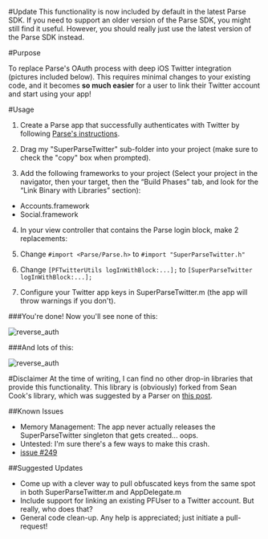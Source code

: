 #Update
This functionality is now included by default in the latest Parse SDK. If you need to support an older version of the Parse SDK, you might still find it useful. However, you should really just use the latest version of the Parse SDK instead.

#Purpose

To replace Parse's OAuth process with deep iOS Twitter integration (pictures included below). This requires minimal changes to your existing code, and it becomes **so much easier** for a user to link their Twitter account and start using your app!

#Usage
1. Create a Parse app that successfully authenticates with Twitter by following [Parse's instructions](https://parse.com/docs/ios_guide#twitterusers/iOS).

2. Drag my "SuperParseTwitter" sub-folder into your project (make sure to check the "copy" box when prompted).

3. Add the following frameworks to your project (Select your project in the navigator, then your target, then the “Build Phases” tab, and look for the “Link Binary with Libraries” section):
  - Accounts.framework
  - Social.framework

4. In your view controller that contains the Parse login block, make 2 replacements:
  1. Change `#import <Parse/Parse.h>` to `#import "SuperParseTwitter.h"`
  
  2. Change `[PFTwitterUtils logInWithBlock:...];` to `[SuperParseTwitter logInWithBlock:...];`

5. Configure your Twitter app keys in SuperParseTwitter.m (the app will throw warnings if you don't).

###You're done! Now you'll see none of this:

![reverse_auth](http://johngazzini.com/assets/images/fini_oauth.jpeg "Webview Oauth")

###And lots of this:

![reverse_auth](http://johngazzini.com/assets/images/fini_reverse.jpeg "Reverse Auth")



#Disclaimer
At the time of writing, I can find no other drop-in libraries that provide this functionality. This library is (obviously) forked from Sean Cook's library, which was suggested by a Parser on [this post](https://parse.com/questions/ios-builtin-twitter-integration).


##Known Issues
- Memory Management: The app never actually releases the SuperParseTwitter singleton that gets created... oops.
- Untested: I'm sure there's a few ways to make this crash.
- [issue #249](http://www.youtube.com/watch?v=oHg5SJYRHA0)

##Suggested Updates
- Come up with a clever way to pull obfuscated keys from the same spot in both SuperParseTwitter.m and AppDelegate.m
- Include support for linking an existing PFUser to a Twitter account. But really, who does that?
- General code clean-up. Any help is appreciated; just initiate a pull-request!
